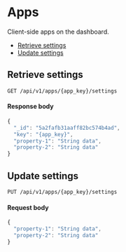 # Apps

Client-side apps on the dashboard.

-   [Retrieve settings](#retrieve-settings)
-   [Update settings](#update-settings)

## Retrieve settings

```
GET /api/v1/apps/{app_key}/settings
```

#### Response body

```js
{
  "_id": "5a2fafb31aaff82bc574b4ad",
  "key": "{app_key}",
  "property-1": "String data",
  "property-2": "String data"
}
```

## Update settings

```
PUT /api/v1/apps/{app_key}/settings
```

#### Request body

```js
{
  "property-1": "String data",
  "property-2": "String data"
}
```
